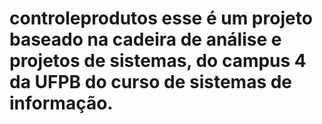 # controleprodutos esse é um projeto baseado na cadeira de análise e projetos de sistemas, do campus 4 da UFPB do curso de sistemas de informação.
